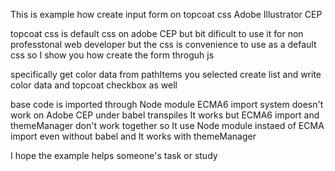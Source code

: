 This is example how create input form on topcoat css Adobe Illustrator CEP

topcoat css is default css on adobe CEP but bit dificult to use it for non professtonal web developer
but the css is convenience to use as a default css
so I show you how create the form throguh js

specifically 
get color data from pathItems you selected
create list and write color data and topcoat checkbox as well

base code is imported through Node module 
ECMA6 import system doesn't work on Adobe CEP
under babel transpiles It works but ECMA6 import and themeManager don't work together
so It use Node module instaed of ECMA import even without babel
and It works with themeManager

I hope the example helps someone's task or study 
